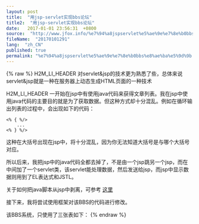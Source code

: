 ```yaml
---
layout: post
title:  "用jsp-servlet实现bbs论坛"
title2:  "用jsp-servlet实现bbs论坛"
date:   2017-01-01 23:56:31  +0800
source:  "http://www.jfox.info/%e7%94%a8jspservlet%e5%ae%9e%e7%8e%b0bbs%e8%ae%ba%e5%9d%9b.html"
fileName:  "20170101291"
lang:  "zh_CN"
published: true
permalink: "%e7%94%a8jspservlet%e5%ae%9e%e7%8e%b0bbs%e8%ae%ba%e5%9d%9b.html"
---
```

{% raw %}
H2M_LI_HEADER 
对servlet&jsp的技术更为熟悉了些，总体来说servlet&jsp就是一种在服务器上动态生成HTML页面的一种技术

H2M_LI_HEADER 
一开始在jsp中有使用java代码来获得文章列表。我在jsp中使用java代码的主要目的就是为了获取数据。但这种方式却十分混乱。例如在循环输出列表的过程中，会出现如下的代码：

    <% { %/>
    	...
    <% } %/>
    

这种在大括号出现在jsp中，将十分混乱，因为你无法知道大括号是与哪个大括号对应。

所以后来，我把jsp中的java代码全都去掉了，不是由一个jsp跳另一个jsp，而在中间加了一个servlet类，该servlet能处理数据，然后发送给jsp，而jsp中显示数据则用到了EL表达式和JSTL。

 关于如何把java脚本从jsp中剥离，可参考 [这里](http://www.jfox.info/go.php?url=https://github.com/giantray/stackoverflow-java-top-qa/blob/master/contents/how-to-avoid-java-code-in-jsp-files.md)

接下来，我将尝试使用框架对该BBS的代码进行修改。

该BBS系统，只使用了三张表如下：
{% endraw %}
